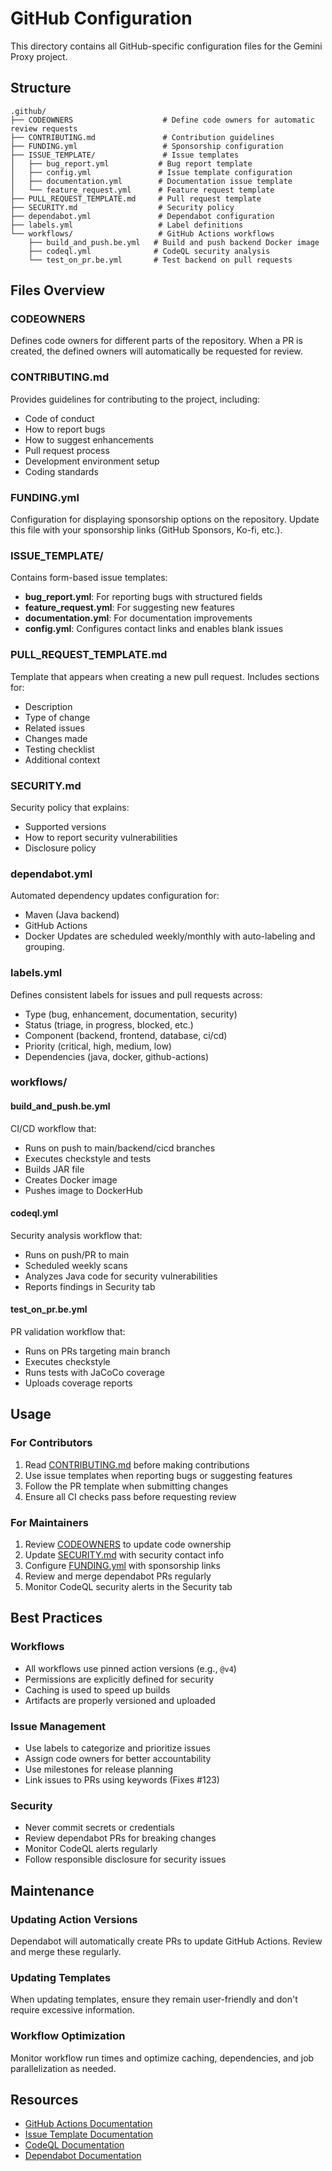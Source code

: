 # GitHub Configuration

This directory contains all GitHub-specific configuration files for the Gemini Proxy project.

## Structure

```
.github/
├── CODEOWNERS                    # Define code owners for automatic review requests
├── CONTRIBUTING.md               # Contribution guidelines
├── FUNDING.yml                   # Sponsorship configuration
├── ISSUE_TEMPLATE/               # Issue templates
│   ├── bug_report.yml           # Bug report template
│   ├── config.yml               # Issue template configuration
│   ├── documentation.yml        # Documentation issue template
│   └── feature_request.yml      # Feature request template
├── PULL_REQUEST_TEMPLATE.md     # Pull request template
├── SECURITY.md                  # Security policy
├── dependabot.yml               # Dependabot configuration
├── labels.yml                   # Label definitions
└── workflows/                   # GitHub Actions workflows
    ├── build_and_push.be.yml   # Build and push backend Docker image
    ├── codeql.yml              # CodeQL security analysis
    └── test_on_pr.be.yml       # Test backend on pull requests
```

## Files Overview

### CODEOWNERS
Defines code owners for different parts of the repository. When a PR is created, the defined owners will automatically be requested for review.

### CONTRIBUTING.md
Provides guidelines for contributing to the project, including:
- Code of conduct
- How to report bugs
- How to suggest enhancements
- Pull request process
- Development environment setup
- Coding standards

### FUNDING.yml
Configuration for displaying sponsorship options on the repository. Update this file with your sponsorship links (GitHub Sponsors, Ko-fi, etc.).

### ISSUE_TEMPLATE/
Contains form-based issue templates:
- **bug_report.yml**: For reporting bugs with structured fields
- **feature_request.yml**: For suggesting new features
- **documentation.yml**: For documentation improvements
- **config.yml**: Configures contact links and enables blank issues

### PULL_REQUEST_TEMPLATE.md
Template that appears when creating a new pull request. Includes sections for:
- Description
- Type of change
- Related issues
- Changes made
- Testing checklist
- Additional context

### SECURITY.md
Security policy that explains:
- Supported versions
- How to report security vulnerabilities
- Disclosure policy

### dependabot.yml
Automated dependency updates configuration for:
- Maven (Java backend)
- GitHub Actions
- Docker
Updates are scheduled weekly/monthly with auto-labeling and grouping.

### labels.yml
Defines consistent labels for issues and pull requests across:
- Type (bug, enhancement, documentation, security)
- Status (triage, in progress, blocked, etc.)
- Component (backend, frontend, database, ci/cd)
- Priority (critical, high, medium, low)
- Dependencies (java, docker, github-actions)

### workflows/

#### build_and_push.be.yml
CI/CD workflow that:
- Runs on push to main/backend/cicd branches
- Executes checkstyle and tests
- Builds JAR file
- Creates Docker image
- Pushes image to DockerHub

#### codeql.yml
Security analysis workflow that:
- Runs on push/PR to main
- Scheduled weekly scans
- Analyzes Java code for security vulnerabilities
- Reports findings in Security tab

#### test_on_pr.be.yml
PR validation workflow that:
- Runs on PRs targeting main branch
- Executes checkstyle
- Runs tests with JaCoCo coverage
- Uploads coverage reports

## Usage

### For Contributors
1. Read [CONTRIBUTING.md](CONTRIBUTING.md) before making contributions
2. Use issue templates when reporting bugs or suggesting features
3. Follow the PR template when submitting changes
4. Ensure all CI checks pass before requesting review

### For Maintainers
1. Review [CODEOWNERS](CODEOWNERS) to update code ownership
2. Update [SECURITY.md](SECURITY.md) with security contact info
3. Configure [FUNDING.yml](FUNDING.yml) with sponsorship links
4. Review and merge dependabot PRs regularly
5. Monitor CodeQL security alerts in the Security tab

## Best Practices

### Workflows
- All workflows use pinned action versions (e.g., `@v4`)
- Permissions are explicitly defined for security
- Caching is used to speed up builds
- Artifacts are properly versioned and uploaded

### Issue Management
- Use labels to categorize and prioritize issues
- Assign code owners for better accountability
- Use milestones for release planning
- Link issues to PRs using keywords (Fixes #123)

### Security
- Never commit secrets or credentials
- Review dependabot PRs for breaking changes
- Monitor CodeQL alerts regularly
- Follow responsible disclosure for security issues

## Maintenance

### Updating Action Versions
Dependabot will automatically create PRs to update GitHub Actions. Review and merge these regularly.

### Updating Templates
When updating templates, ensure they remain user-friendly and don't require excessive information.

### Workflow Optimization
Monitor workflow run times and optimize caching, dependencies, and job parallelization as needed.

## Resources

- [GitHub Actions Documentation](https://docs.github.com/en/actions)
- [Issue Template Documentation](https://docs.github.com/en/communities/using-templates-to-encourage-useful-issues-and-pull-requests)
- [CodeQL Documentation](https://codeql.github.com/docs/)
- [Dependabot Documentation](https://docs.github.com/en/code-security/dependabot)
